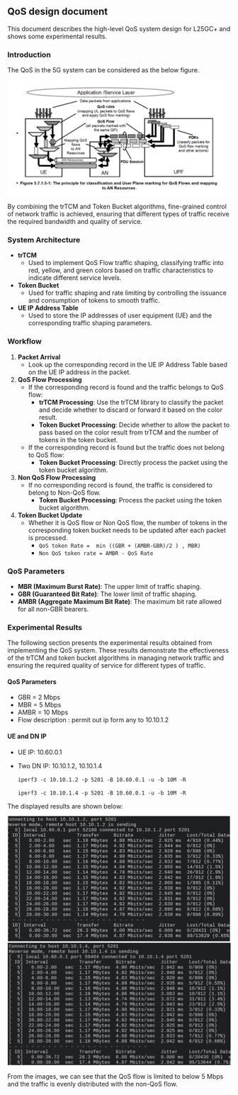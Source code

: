 ## QoS design document
This document describes the high-level QoS system design for L25GC+ and shows some experimental results.

### Introduction

The QoS in the 5G system can be considered as the below figure.

![](./images/system.png)

By combining the trTCM and Token Bucket algorithms, fine-grained control of network traffic is achieved, ensuring that different types of traffic receive the required bandwidth and quality of service.

### System Architecture

- **trTCM**
    - Used to implement QoS Flow traffic shaping, classifying traffic into red, yellow, and green colors based on traffic characteristics to indicate different service levels.
- **Token Bucket**
    - Used for traffic shaping and rate limiting by controlling the issuance and consumption of tokens to smooth traffic.
- **UE IP Address Table**
    - Used to store the IP addresses of user equipment (UE) and the corresponding traffic shaping parameters.

### Workflow

1. **Packet Arrival**
     - Look up the corresponding record in the UE IP Address Table based on the UE IP address in the packet.
2. **QoS Flow Processing**
     - If the corresponding record is found and the traffic belongs to QoS flow:
         - **trTCM Processing**: Use the trTCM library to classify the packet and decide whether to discard or forward it based on the color result.
         - **Token Bucket Processing**: Decide whether to allow the packet to pass based on the color result from trTCM and the number of tokens in the token bucket.
     - If the corresponding record is found but the traffic does not belong to QoS flow:
         - **Token Bucket Processing**: Directly process the packet using the token bucket algorithm.
3. **Non QoS Flow Processing**
     - If no corresponding record is found, the traffic is considered to belong to Non-QoS flow.
         - **Token Bucket Processing**: Process the packet using the token bucket algorithm.
4. **Token Bucket Update**
     - Whether it is QoS flow or Non QoS flow, the number of tokens in the corresponding token bucket needs to be updated after each packet is processed.
        - `QoS token Rate =  min ((GBR + (AMBR-GBR)/2 ) , MBR)`
        - `Non QoS token rate = AMBR - QoS Rate`


### QoS Parameters

- **MBR (Maximum Burst Rate)**: The upper limit of traffic shaping.
- **GBR (Guaranteed Bit Rate)**: The lower limit of traffic shaping.
- **AMBR (Aggregate Maximum Bit Rate)**: The maximum bit rate allowed for all non-GBR bearers.

### Experimental Results

The following section presents the experimental results obtained from implementing the QoS system. These results demonstrate the effectiveness of the trTCM and token bucket algorithms in managing network traffic and ensuring the required quality of service for different types of traffic.

#### QoS Parameters
- GBR = 2 Mbps
- MBR = 5 Mbps
- AMBR = 10 Mbps
- Flow description : permit out ip form any to 10.10.1.2

#### UE and DN IP
- UE IP: 10.60.0.1
- Two DN IP: 10.10.1.2, 10.10.1.4
    ```
    iperf3 -c 10.10.1.2 -p 5201 -B 10.60.0.1 -u -b 10M -R
    ```

    ```
    iperf3 -c 10.10.1.4 -p 5201 -B 10.60.0.1 -u -b 10M -R
    ```

The displayed results are shown below:

![](./images/qos.png)
![](./images/nonqos.png)

From the images, we can see that the QoS flow is limited to below 5 Mbps and the traffic is evenly distributed with the non-QoS flow.










 
